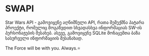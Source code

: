 # SWAPI
Star Wars API - გამოვიყენე აღნიშნული API, რათა შემექმნა პატარა პროექტი, რომელიც მოგაწვდით სხვადასხვა ინფორმაციას SW-ის პერსონაჟების შესახებ. ასევე, გამოვიყენე SQLite მონაცემთა ბაზა სასურველი ინფორმაციის შესანახად. 

The Force will be with you. Always.⭐️

